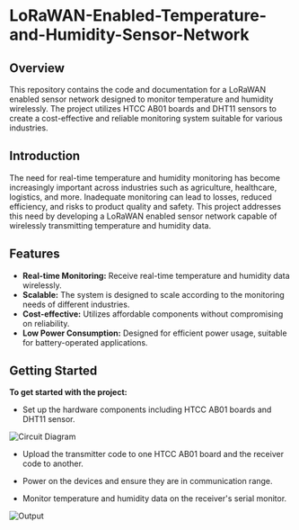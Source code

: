 # LoRaWAN-Enabled-Temperature-and-Humidity-Sensor-Network

## Overview
This repository contains the code and documentation for a LoRaWAN enabled sensor network designed to monitor temperature and humidity wirelessly. The project utilizes HTCC AB01 boards and DHT11 sensors to create a cost-effective and reliable monitoring system suitable for various industries.

## Introduction
The need for real-time temperature and humidity monitoring has become increasingly important across industries such as agriculture, healthcare, logistics, and more. Inadequate monitoring can lead to losses, reduced efficiency, and risks to product quality and safety. This project addresses this need by developing a LoRaWAN enabled sensor network capable of wirelessly transmitting temperature and humidity data.

## Features
- **Real-time Monitoring:** Receive real-time temperature and humidity data wirelessly.
- **Scalable:** The system is designed to scale according to the monitoring needs of different industries.
- **Cost-effective:** Utilizes affordable components without compromising on reliability.
- **Low Power Consumption:** Designed for efficient power usage, suitable for battery-operated applications.

## Getting Started
**To get started with the project:**

- Set up the hardware components including HTCC AB01 boards and DHT11 sensor.

![Circuit Diagram](https://github.com/Faheemsm16/LoRaWAN-Enabled-Temperature-and-Humidity-Sensor-Network/assets/101935380/e269be62-a219-49bf-a6ea-57306f259554)

- Upload the transmitter code to one HTCC AB01 board and the receiver code to another.

- Power on the devices and ensure they are in communication range.

- Monitor temperature and humidity data on the receiver's serial monitor.

![Output](https://github.com/Faheemsm16/LoRaWAN-Enabled-Temperature-and-Humidity-Sensor-Network/assets/101935380/d3ea2da1-03d9-4447-870a-3ac546982bb1)
